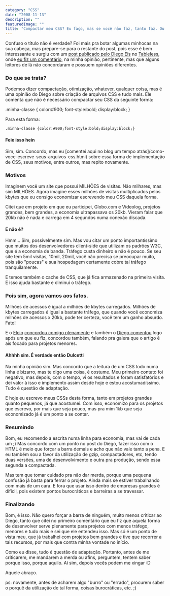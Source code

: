 ```yaml
---
category: "CSS"
date: "2008-11-13"
description: ""
featuredImage: ""
title: "Compactar meu CSS? Eu faço, mas se você não faz, tanto faz. Ou não."
---
```


Confuso o título não é verdade? Foi mais pra botar algumas minhocas na sua cabeça, mas prepare-se para o restante do post, pois esse é bem interessante e surgiu com um [post publicado pelo Diego Eis](http://www.tableless.com.br/nao-otimize-seu-codigo) no [Tableless](http://www.tableless.com.br/), onde [eu fiz um comentário](http://www.tableless.com.br/nao-otimize-seu-codigo#comment-133007), na minha opinião, pertinente, mas que alguns leitores de lá não concordaram e possuem opiniões diferentes.

### Do que se trata?

Podemos dizer compactação, otimização, whatever, qualquer coisa, mas é uma opinião do Diego sobre criação de arquivos CSS e tudo mais. Ele comenta que não é necessário compactar seu CSS da seguinte forma:

.minha-classe {
	color:#900;
	font-style:bold;
	display:block;
}

Para esta forma:

`.minha-classe {color:#900;font-style:bold;display:block;}`

#### Feio isso hein

Sim, sim. Concordo, mas eu [comentei aqui no blog um tempo atrás]/como-voce-escreve-seus-arquivos-css.html) sobre essa forma de implementação de CSS, seus motivos, entre outros, mas repito novamente.

### Motivos

Imaginem você um site que possui MILHÕES de visitas. Não milhares, mas sim MILHÕES. Agora imagine esses milhões de visitas multiplicados pelos kbytes que eu consigo economizar escrevendo meu CSS daquela forma.

Citei que em projeto em que eu participei, Globo.com e Videolog, projetos grandes, bem grandes, a economia ultrapassava os 20kb. Vieram falar que 20kb não é nada e carrega em 4 segundos numa conexão discada.

#### E não é?

Hmm... Sim, possivelmente sim. Mas vou citar um ponto importantíssimo que muitos dos desenvolvedores client-side que utilizam os padrões W3C, que é a economia de banda. Tráfego custa dinheiro e não é pouco. Se seu site tem 5mil visitas, 10mil, 20mil, você não precisa se preocupar muito, pois são "poucas" e sua hospedagem certamente cobre tal tráfego tranquilamente.

E temos também o cache de CSS, que já fica armazenado na primeira visita. E isso ajuda bastante e diminui o tráfego.

### Pois sim, agora vamos aos fatos.

Milhões de acessos é igual a milhões de kbytes carregados. Milhões de kbytes carregados é igual a bastante tráfego, que quando você economiza milhões de acessos x 20kb, pode ter certeza, você tem um ganho absurdo. Fato!

E o [Elcio](http://blog.elcio.com.br/) [concordou comigo plenamente](http://twitter.com/elcio/statuses/1000703699) e também o [Diego comentou](http://www.tableless.com.br/nao-otimize-seu-codigo#comment-133013) logo após um que eu fiz, concordou também, falando pra galera que o artigo é ais focado para projetos menores.

#### Ahhhh sim. É verdade então Dulcetti

Na minha opinião sim. Mas concordo que a leitura de um CSS todo numa linha é bizarro, mas te digo uma coisa, é costume. Meu primeiro contato foi negativo, mas depois, com o tempo, vi os resultados e foram satisfatórios e dei valor à isso e implemento assim desde hoje e estou acostumadíssimo. Tudo é questão de adaptação.

E hoje eu escrevo meus CSSs desta forma, tanto em projetos grandes quanto pequenos, já que acostumei. Com isso, economizo para os projetos que escrevo, por mais que seja pouco, mas pra mim 1kb que seja economizado já é um ponto a se contar.

### Resumindo

Bom, eu recomendo a escrita numa linha para economia, mas vai de cada um ;) Mas concordo com um ponto no post do Diego, fazer isso com o HTML é meio que forçar a barra demais e acho que não vale tanto a pena. E eu também sou a favor da utilização de gzip, compactadores, etc, tendo duas versões, uma de desenvolvimento e outra pra produção, sendo essa segunda a compactada.

Mas tem que tomar cuidado pra não dar merda, porque uma pequena confusão já basta para ferrar o projeto. Ainda mais se estiver trabalhando com mais de um cara. E fora que usar isso dentro de empresas grandes é difícil, pois existem pontos burocráticos e barreiras a se travessar.

### Finalizando

Bom, é isso. Não quero forçar a barra de ninguém, muito menos criticar ao Diego, tanto que citei no primeiro comentário que eu fiz que aquela forma de desenvolver serve plenamente para projetos com menos tráfego, menores e tudo mais e sei que ele entendeu isso. Mas só é um ponto de vista meu, que já trabalhei com projetos bem grandes e tive que recorrer a tais recursos, por mais que contra minha vontade no início.

Como eu disse, tudo é questão de adaptação. Portanto, antes de me criticarem, me mandarem a merda ou afins, perguntem, tentem saber porque isso, porque aquilo. Aí sim, depois vocês podem me xingar :D

Aquele abraço.

ps: novamente, antes de acharem algo "burro" ou "errado", procurem saber o porquê da utilização de tal forma, coisas burocráticas, etc. ;)
